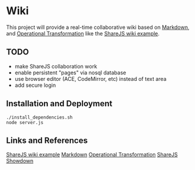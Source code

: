 # Wiki

This project will provide a real-time collaborative wiki based on [Markdown][],
and [Operational Transformation][] like the [ShareJS wiki example][].

## TODO

- make ShareJS collaboration work
- enable persistent "pages" via nosql database
- use browser editor (ACE, CodeMirror, etc) instead of text area
- add secure login

## Installation and Deployment

    ./install_dependencies.sh
    node server.js

## Links and References

[ShareJS wiki example][]
[Markdown][]
[Operational Transformation][]
[ShareJS][]
[Showdown][]

[ShareJS wiki example]: http://sharejs.org/wiki/Main
[Markdown]: http://daringfireball.net/projects/markdown/syntax
[Operational Transformation]: http://en.wikipedia.org/wiki/Operational_transformation
[ShareJS]: http://sharejs.org
[Showdown]: https://github.com/coreyti/showdown
